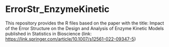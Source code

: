 # ErrorStr_EnzymeKinetic
This repository provides the R files based on the paper with the title: Impact of the Error Structure on the Design and Analysis of Enzyme Kinetic Models published in  Statistics in Bioscience (link: https://link.springer.com/article/10.1007/s12561-022-09347-5)
